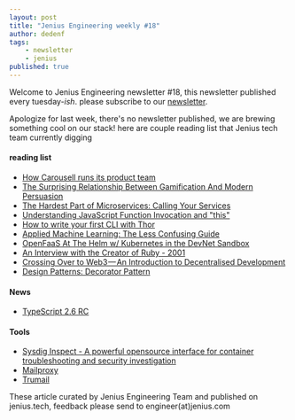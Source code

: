 ```yaml
---
layout: post
title: "Jenius Engineering weekly #18"
author: dedenf
tags:
    - newsletter
    - jenius
published: true
---
```


Welcome to Jenius Engineering newsletter #18, this newsletter published every tuesday-*ish*. please subscribe to our [newsletter](http://jenius.tech/newsletter).

Apologize for last week, there's no newsletter published, we are brewing something cool on our stack!
here are couple reading list that Jenius tech team currently digging

#### reading list
- [How Carousell runs its product team](https://www.techinasia.com/carousell-runs-product-team)
- [The Surprising Relationship Between Gamification And Modern Persuasion](https://uxdesign.cc/the-surprising-relationship-between-gamification-and-modern-persuasion-b27c270fd646)
- [The Hardest Part of Microservices: Calling Your Services](http://blog.christianposta.com/microservices/the-hardest-part-of-microservices-calling-your-services/)
- [Understanding JavaScript Function Invocation and "this"](http://yehudakatz.com/2011/08/11/understanding-javascript-function-invocation-and-this/)
- [How to write your first CLI with Thor](https://medium.com/magnetis-backstage/how-to-write-your-first-cli-with-thor-9da6636bf744)
- [Applied Machine Learning: The Less Confusing Guide](https://udarajay.com/applied-machine-learning-the-less-confusing-guide/)
- [OpenFaaS At The Helm w/ Kubernetes in the DevNet Sandbox](https://blog.devnetcreate.io/serverless-at-the-helm-in-kubernetes-in-the-devnet-sandbox-2038031a3f4b)
- [An Interview with the Creator of Ruby - 2001](http://www.linuxdevcenter.com/pub/a/linux/2001/11/29/ruby.html)
- [Crossing Over to Web3 — An Introduction to Decentralised Development](https://blog.jaak.io/crossing-over-to-web3-an-introduction-to-decentralised-development-53de470da331)
- [Design Patterns: Decorator Pattern](https://henricodesjava.blog/2017/10/06/design-patterns-decorator-pattern/)

#### News
- [TypeScript 2.6 RC](https://blogs.msdn.microsoft.com/typescript/2017/10/12/announcing-typescript-2-6-rc/)

#### Tools
- [Sysdig Inspect - A powerful opensource interface for container troubleshooting and security investigation](https://github.com/draios/sysdig-inspect)
- [Mailproxy](https://github.com/kz26/mailproxy)
- [Trumail](https://github.com/sdwolfe32/trumail)


These article curated by Jenius Engineering Team and published on jenius.tech, feedback please send to engineer(at)jenius.com   